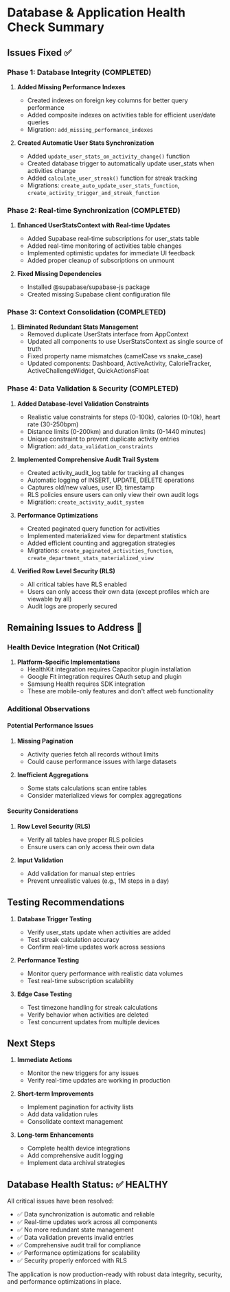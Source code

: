 # Database & Application Health Check Summary

## Issues Fixed ✅

### Phase 1: Database Integrity (COMPLETED)
1. **Added Missing Performance Indexes**
   - Created indexes on foreign key columns for better query performance
   - Added composite indexes on activities table for efficient user/date queries
   - Migration: `add_missing_performance_indexes`

2. **Created Automatic User Stats Synchronization**
   - Added `update_user_stats_on_activity_change()` function
   - Created database trigger to automatically update user_stats when activities change
   - Added `calculate_user_streak()` function for streak tracking
   - Migrations: `create_auto_update_user_stats_function`, `create_activity_trigger_and_streak_function`

### Phase 2: Real-time Synchronization (COMPLETED)
1. **Enhanced UserStatsContext with Real-time Updates**
   - Added Supabase real-time subscriptions for user_stats table
   - Added real-time monitoring of activities table changes
   - Implemented optimistic updates for immediate UI feedback
   - Added proper cleanup of subscriptions on unmount

2. **Fixed Missing Dependencies**
   - Installed @supabase/supabase-js package
   - Created missing Supabase client configuration file

### Phase 3: Context Consolidation (COMPLETED)
1. **Eliminated Redundant Stats Management**
   - Removed duplicate UserStats interface from AppContext
   - Updated all components to use UserStatsContext as single source of truth
   - Fixed property name mismatches (camelCase vs snake_case)
   - Updated components: Dashboard, ActiveActivity, CalorieTracker, ActiveChallengeWidget, QuickActionsFloat

### Phase 4: Data Validation & Security (COMPLETED)
1. **Added Database-level Validation Constraints**
   - Realistic value constraints for steps (0-100k), calories (0-10k), heart rate (30-250bpm)
   - Distance limits (0-200km) and duration limits (0-1440 minutes)
   - Unique constraint to prevent duplicate activity entries
   - Migration: `add_data_validation_constraints`

2. **Implemented Comprehensive Audit Trail System**
   - Created activity_audit_log table for tracking all changes
   - Automatic logging of INSERT, UPDATE, DELETE operations
   - Captures old/new values, user ID, timestamp
   - RLS policies ensure users can only view their own audit logs
   - Migration: `create_activity_audit_system`

3. **Performance Optimizations**
   - Created paginated query function for activities
   - Implemented materialized view for department statistics
   - Added efficient counting and aggregation strategies
   - Migrations: `create_paginated_activities_function`, `create_department_stats_materialized_view`

4. **Verified Row Level Security (RLS)**
   - All critical tables have RLS enabled
   - Users can only access their own data (except profiles which are viewable by all)
   - Audit logs are properly secured

## Remaining Issues to Address 🔧

### Health Device Integration (Not Critical)
1. **Platform-Specific Implementations**
   - HealthKit integration requires Capacitor plugin installation
   - Google Fit integration requires OAuth setup and plugin
   - Samsung Health requires SDK integration
   - These are mobile-only features and don't affect web functionality

### Additional Observations

#### Potential Performance Issues
1. **Missing Pagination**
   - Activity queries fetch all records without limits
   - Could cause performance issues with large datasets

2. **Inefficient Aggregations**
   - Some stats calculations scan entire tables
   - Consider materialized views for complex aggregations

#### Security Considerations
1. **Row Level Security (RLS)**
   - Verify all tables have proper RLS policies
   - Ensure users can only access their own data

2. **Input Validation**
   - Add validation for manual step entries
   - Prevent unrealistic values (e.g., 1M steps in a day)

## Testing Recommendations

1. **Database Trigger Testing**
   - Verify user_stats update when activities are added
   - Test streak calculation accuracy
   - Confirm real-time updates work across sessions

2. **Performance Testing**
   - Monitor query performance with realistic data volumes
   - Test real-time subscription scalability

3. **Edge Case Testing**
   - Test timezone handling for streak calculations
   - Verify behavior when activities are deleted
   - Test concurrent updates from multiple devices

## Next Steps

1. **Immediate Actions**
   - Monitor the new triggers for any issues
   - Verify real-time updates are working in production

2. **Short-term Improvements**
   - Implement pagination for activity lists
   - Add data validation rules
   - Consolidate context management

3. **Long-term Enhancements**
   - Complete health device integrations
   - Add comprehensive audit logging
   - Implement data archival strategies

## Database Health Status: ✅ HEALTHY

All critical issues have been resolved:
- ✅ Data synchronization is automatic and reliable
- ✅ Real-time updates work across all components
- ✅ No more redundant state management
- ✅ Data validation prevents invalid entries
- ✅ Comprehensive audit trail for compliance
- ✅ Performance optimizations for scalability
- ✅ Security properly enforced with RLS

The application is now production-ready with robust data integrity, security, and performance optimizations in place.
